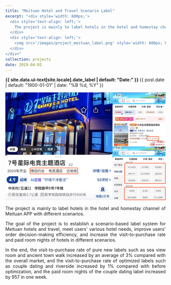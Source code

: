 ```yaml
---
title: "Meituan Hotel and Travel Scenario Label"
excerpt: "<div style='width: 600px;'>
  <div style='text-align: left;'> 
    The project is mainly to label hotels in the hotel and homestay channel of Meituan APP with different scenarios.
  </div>
  <div style='text-align: left;'>
    <img src='/images/project_meituan_label.png' style='width: 600px; height: auto; display: block;' alt='Movie Box Office Prediction System'>
  </div>
</div>"
collection: projects
date: 2019-04-01
---
```


<p class="page__date">
  <strong>
    <i class="fa fa-fw fa-calendar" aria-hidden="true"></i> 
    {{ site.data.ui-text[site.locale].date_label | default: "Date:" }}
  </strong> 
  <time datetime="{{ post.date | default: "1900-01-01" | date_to_xmlschema }}">
    {{ post.date | default: "1900-01-01" | date: "%B %d, %Y" }}
  </time>
</p>


<img src='/images/project_meituan_label.png' style='width: 800px; height: auto;'>
 
<p style="text-align: justify;">The project is mainly to label hotels in the hotel and homestay channel of Meituan APP with different scenarios.</p>


<p style="text-align: justify;">The goal of the project is to establish a scenario-based label system for Meituan hotels and travel, meet users' various hotel needs, improve users' order decision-making efficiency, and increase the visit-to-purchase rate and paid room nights of hotels in different scenarios.</p>

 
<p style="text-align: justify;">In the end, the visit-to-purchase rate of pure new labels such as sea view room and ancient town walk increased by an average of 3% compared with the overall market, and the visit-to-purchase rate of optimized labels such as couple dating and riverside increased by 1% compared with before optimization, and the paid room nights of the couple dating label increased by 957 in one week.</p>


